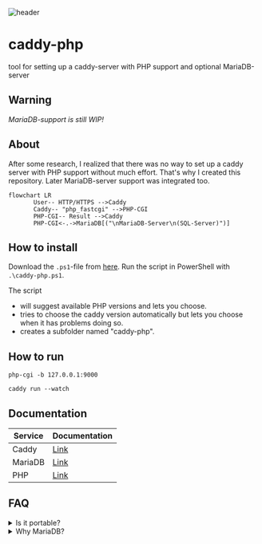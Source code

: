 ![header](https://user-images.githubusercontent.com/52013820/174985791-9bc8cc40-f924-402f-a287-e95fc9504f25.png)

# caddy-php

tool for setting up a caddy-server with PHP support and optional MariaDB-server

## Warning

*MariaDB-support is still WIP!*

## About

After some research, I realized that there was no way to set up a caddy server with PHP support without much effort. That's why I created this repository. Later MariaDB-server support was integrated too.

```mermaid
flowchart LR
       User-- HTTP/HTTPS -->Caddy
       Caddy-- "php_fastcgi" -->PHP-CGI
       PHP-CGI-- Result -->Caddy
       PHP-CGI<-.->MariaDB[("\nMariaDB-Server\n(SQL-Server)")]
```

## How to install

Download the `.ps1`-file from [here](./src/). Run the script in PowerShell with `.\caddy-php.ps1`.

The script

- will suggest available PHP versions and lets you choose.
- tries to choose the caddy version automatically but lets you choose when it has problems doing so.
- creates a subfolder named "caddy-php".

## How to run

```
php-cgi -b 127.0.0.1:9000
```

```
caddy run --watch
```

## Documentation

| Service | Documentation |
| --- | --- |
| Caddy | [Link](https://caddyserver.com/docs/command-line) |
| MariaDB | [Link](https://mariadb.com/kb/en/documentation/) |
| PHP | [Link](https://www.php.net/manual/en/features.commandline.options.php) |

## FAQ

<details><summary>Is it portable?</summary>
<p>
       The services used by this project are configured to work portable. Move your installation where you want.
</p>
</details>

<!--
<details><summary></summary>
<p>
       
</p>
</details>
-->

<details><summary>Why MariaDB?</summary>
<p>
       MariaDB is a open-source fork of MySQL. MariaDB provides better performance and more features than MySQL.<br>
       <a href="https://www.guru99.com/mariadb-vs-mysql.html">More Information on this topic</a>
</p>
</details>
